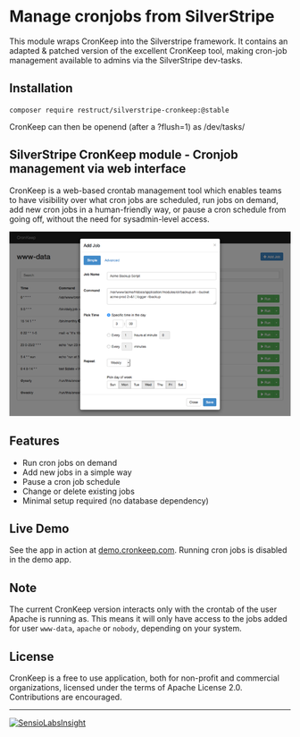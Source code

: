# Manage cronjobs from SilverStripe
This module wraps CronKeep into the Silverstripe framework. It contains an adapted & patched version of the excellent CronKeep tool, making cron-job management available to admins via the SilverStripe dev-tasks.

## Installation
```
composer require restruct/silverstripe-cronkeep:@stable
```

CronKeep can then be openend (after a ?flush=1) as /dev/tasks/

## SilverStripe CronKeep module - Cronjob management via web interface

CronKeep is a web-based crontab management tool which enables teams to have visibility over what cron jobs are scheduled, run jobs on demand, add new cron jobs in a human-friendly way, or pause a cron schedule from going off, without the need for sysadmin-level access.

![CronKeep — Add Job screen](code/cronkeep/docs/screenshots/add-job-screen.png "CronKeep — Add Job screen")

## Features

* Run cron jobs on demand
* Add new jobs in a simple way
* Pause a cron job schedule
* Change or delete existing jobs
* Minimal setup required (no database dependency)

## Live Demo

See the app in action at [demo.cronkeep.com](http://demo.cronkeep.com).
Running cron jobs is disabled in the demo app. 

## Note

The current CronKeep version interacts only with the crontab of the user Apache is running as. This means it will only have access to the jobs added for user `www-data`, `apache` or `nobody`, depending on your system.

## License

CronKeep is a free to use application, both for non-profit and commercial organizations, licensed under the terms of Apache License 2.0. Contributions are encouraged.
- - -
[![SensioLabsInsight](https://insight.sensiolabs.com/projects/aa1eeb97-0cf2-410c-851c-6deb6e88b032/big.png)](https://insight.sensiolabs.com/projects/aa1eeb97-0cf2-410c-851c-6deb6e88b032)
